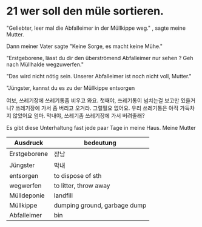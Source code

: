 # 21 wer soll den müle sortieren.

"Geliebter, leer mal die Abfalleimer in der Müllkippe weg." , sagte meine Mutter.

Dann meiner Vater sagte "Keine Sorge, es macht keine Mühe."

"Erstgeborene, lässt du dir den überströmend Abfalleimer nur sehen ? Geh nach Müllhalde wegzuwerfen."

"Das wird nicht nötig sein. Unserer Abfalleimer ist noch nicht voll, Mutter."

"Jüngster, kannst du es zu der Müllkippe entsorgen

여보, 쓰레기장에 쓰레기통좀 비우고 와요. 첫째야, 쓰레기통이 넘치는걸 보고만 있을거니? 쓰레기장에 가서 좀 버리고 오거라. 그럴필요 없어요. 우리 쓰레기통은 아직 가득차지 않았어요 엄마. 막내야, 쓰레기좀 쓰레기장에 가서 버려줄래?

Es gibt diese Unterhaltung fast jede paar Tage in meine Haus. Meine Mutter 



Ausdruck|bedeutung
---|---
Erstgeborene|장남
Jüngster|막내
entsorgen|to dispose of sth
wegwerfen|to litter, throw away
Mülldeponie|landfill
Müllkippe|dumping ground, garbage dump
Abfalleimer|bin
